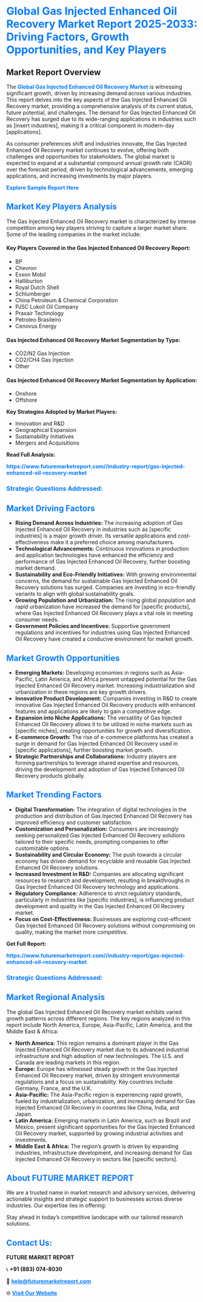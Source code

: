 <h1 style="color: #007BFF;">Global Gas Injected Enhanced Oil Recovery Market Report 2025-2033: Driving Factors, Growth Opportunities, and Key Players</h1>

<section id="overview">
<h2>Market Report Overview</h2>
<p>The <a href="https://www.futuremarketreport.com//industry-report/gas-injected-enhanced-oil-recovery-market" style="color: #007BFF; text-decoration: none;"><strong>Global Gas Injected Enhanced Oil Recovery Market</strong></a> is witnessing significant growth, driven by increasing demand across various industries. This report delves into the key aspects of the Gas Injected Enhanced Oil Recovery market, providing a comprehensive analysis of its current status, future potential, and challenges. The demand for Gas Injected Enhanced Oil Recovery has surged due to its wide-ranging applications in industries such as [insert industries], making it a critical component in modern-day [applications].</p>
<p>As consumer preferences shift and industries innovate, the Gas Injected Enhanced Oil Recovery market continues to evolve, offering both challenges and opportunities for stakeholders. The global market is expected to expand at a substantial compound annual growth rate (CAGR) over the forecast period, driven by technological advancements, emerging applications, and increasing investments by major players.</p>
</section>

<section id="overview">
<p><a href="https://www.futuremarketreport.com//request-sample/reportId=51651" style="color: #007BFF; text-decoration: none;"><strong>Explore Sample Report Here</strong></a></p>
</section>

<section id="key-players">
<h2 style="color: #007BFF;">Market Key Players Analysis</h2>
<p>The Gas Injected Enhanced Oil Recovery market is characterized by intense competition among key players striving to capture a larger market share. Some of the leading companies in the market include:</p>
<h4>Key Players Covered in the Gas Injected Enhanced Oil Recovery Report:</h4>
<ul><li>BP</li><li>Chevron</li><li>Exxon Mobil</li><li>Halliburton</li><li>Royal Dutch Shell</li><li>Schlumberger</li><li>China Petroleum &amp; Chemical Corporation</li><li>PJSC Lukoil Oil Company</li><li>Praxair Technology</li><li>Petroleo Brasileiro</li><li>Cenovus Energy</li></ul>
<h4>Gas Injected Enhanced Oil Recovery Market Segmentation by Type:</h4>
<ul><li>CO2/N2 Gas Injection</li><li>CO2/CH4 Gas Injection</li><li>Other</li></ul>

<h4>Gas Injected Enhanced Oil Recovery Market Segmentation by Application:</h4>
<ul><li>Onshore</li><li>Offshore</li></ul>
<p><strong>Key Strategies Adopted by Market Players:</strong></p>
<ul>
<li>Innovation and R&D</li>
<li>Geographical Expansion</li>
<li>Sustainability Initiatives</li>
<li>Mergers and Acquisitions</li>
</ul>
</section>

<section>
<p><strong>Read Full Analysis: </strong></p><a href="https://www.futuremarketreport.com//industry-report/gas-injected-enhanced-oil-recovery-market" style="color: #007BFF; text-decoration: none;"><strong>https://www.futuremarketreport.com//industry-report/gas-injected-enhanced-oil-recovery-market</strong></a>
<h3 style="color: #007BFF;">Strategic Questions Addressed:</h3>
</section>

<section id="driving-factors">
<h2 style="color: #007BFF;">Market Driving Factors</h2>
<ul>
<li><strong>Rising Demand Across Industries:</strong> The increasing adoption of Gas Injected Enhanced Oil Recovery in industries such as [specific industries] is a major growth driver. Its versatile applications and cost-effectiveness make it a preferred choice among manufacturers.</li>
<li><strong>Technological Advancements:</strong> Continuous innovations in production and application technologies have enhanced the efficiency and performance of Gas Injected Enhanced Oil Recovery, further boosting market demand.</li>
<li><strong>Sustainability and Eco-Friendly Initiatives:</strong> With growing environmental concerns, the demand for sustainable Gas Injected Enhanced Oil Recovery solutions has surged. Companies are investing in eco-friendly variants to align with global sustainability goals.</li>
<li><strong>Growing Population and Urbanization:</strong> The rising global population and rapid urbanization have increased the demand for [specific products], where Gas Injected Enhanced Oil Recovery plays a vital role in meeting consumer needs.</li>
<li><strong>Government Policies and Incentives:</strong> Supportive government regulations and incentives for industries using Gas Injected Enhanced Oil Recovery have created a conducive environment for market growth.</li>
</ul>
</section>

<section id="growth-opportunities">
<h2 style="color: #007BFF;">Market Growth Opportunities</h2>
<ul>
<li><strong>Emerging Markets:</strong> Developing economies in regions such as Asia-Pacific, Latin America, and Africa present untapped potential for the Gas Injected Enhanced Oil Recovery market. Increasing industrialization and urbanization in these regions are key growth drivers.</li>
<li><strong>Innovative Product Development:</strong> Companies investing in R&D to create innovative Gas Injected Enhanced Oil Recovery products with enhanced features and applications are likely to gain a competitive edge.</li>
<li><strong>Expansion into Niche Applications:</strong> The versatility of Gas Injected Enhanced Oil Recovery allows it to be utilized in niche markets such as [specific niches], creating opportunities for growth and diversification.</li>
<li><strong>E-commerce Growth:</strong> The rise of e-commerce platforms has created a surge in demand for Gas Injected Enhanced Oil Recovery used in [specific applications], further boosting market growth.</li>
<li><strong>Strategic Partnerships and Collaborations:</strong> Industry players are forming partnerships to leverage shared expertise and resources, driving the development and adoption of Gas Injected Enhanced Oil Recovery products globally.</li>
</ul>
</section>

<section id="trending-factors">
<h2 style="color: #007BFF;">Market Trending Factors</h2>
<ul>
<li><strong>Digital Transformation:</strong> The integration of digital technologies in the production and distribution of Gas Injected Enhanced Oil Recovery has improved efficiency and customer satisfaction.</li>
<li><strong>Customization and Personalization:</strong> Consumers are increasingly seeking personalized Gas Injected Enhanced Oil Recovery solutions tailored to their specific needs, prompting companies to offer customizable options.</li>
<li><strong>Sustainability and Circular Economy:</strong> The push towards a circular economy has driven demand for recyclable and reusable Gas Injected Enhanced Oil Recovery solutions.</li>
<li><strong>Increased Investment in R&D:</strong> Companies are allocating significant resources to research and development, resulting in breakthroughs in Gas Injected Enhanced Oil Recovery technology and applications.</li>
<li><strong>Regulatory Compliance:</strong> Adherence to strict regulatory standards, particularly in industries like [specific industries], is influencing product development and quality in the Gas Injected Enhanced Oil Recovery market.</li>
<li><strong>Focus on Cost-Effectiveness:</strong> Businesses are exploring cost-efficient Gas Injected Enhanced Oil Recovery solutions without compromising on quality, making the market more competitive.</li>
</ul>
</section>

<section>
<p><strong>Get Full Report: </strong></p><a href="https://www.futuremarketreport.com//industry-report/gas-injected-enhanced-oil-recovery-market" style="color: #007BFF; text-decoration: none;"><strong>https://www.futuremarketreport.com//industry-report/gas-injected-enhanced-oil-recovery-market</strong></a>
<h3 style="color: #007BFF;">Strategic Questions Addressed:</h3>
</section>


<section id="regional-analysis">
<h2 style="color: #007BFF;">Market Regional Analysis</h2>
<p>The global Gas Injected Enhanced Oil Recovery market exhibits varied growth patterns across different regions. The key regions analyzed in this report include North America, Europe, Asia-Pacific, Latin America, and the Middle East & Africa:</p>
<ul>
<li><strong>North America:</strong> This region remains a dominant player in the Gas Injected Enhanced Oil Recovery market due to its advanced industrial infrastructure and high adoption of new technologies. The U.S. and Canada are leading markets in this region.</li>
<li><strong>Europe:</strong> Europe has witnessed steady growth in the Gas Injected Enhanced Oil Recovery market, driven by stringent environmental regulations and a focus on sustainability. Key countries include Germany, France, and the U.K.</li>
<li><strong>Asia-Pacific:</strong> The Asia-Pacific region is experiencing rapid growth, fueled by industrialization, urbanization, and increasing demand for Gas Injected Enhanced Oil Recovery in countries like China, India, and Japan.</li>
<li><strong>Latin America:</strong> Emerging markets in Latin America, such as Brazil and Mexico, present significant opportunities for the Gas Injected Enhanced Oil Recovery market, supported by growing industrial activities and investments.</li>
<li><strong>Middle East & Africa:</strong> The region’s growth is driven by expanding industries, infrastructure development, and increasing demand for Gas Injected Enhanced Oil Recovery in sectors like [specific sectors].</li>
</ul>
</section>

<footer>
<h2 style="color: #007BFF;">About FUTURE MARKET REPORT</h2>
<p>We are a trusted name in market research and advisory services, delivering actionable insights and strategic support to businesses across diverse industries. Our expertise lies in offering:</p>

<p>Stay ahead in today’s competitive landscape with our tailored research solutions.</p>

<h2 style="color: #007BFF;">Contact Us:</h2>
<p><strong>FUTURE MARKET REPORT</strong></p>
<p>📞 <strong>+91 (883) 074-8030</strong></p>
<p>📧 <strong><a href="mailto:help@futuremarketreport.com" style="color: #007BFF;">help@futuremarketreport.com</a></strong></p>
<p>🌐 <strong><a href="https://www.futuremarketreport.com/" style="color: #007BFF;">Visit Our Website</a></strong></p>
</footer>